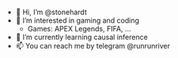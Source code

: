 - 👋 Hi, I’m @stonehardt
- 👀 I’m interested in gaming and coding
  - Games: APEX Legends, FIFA, ...
- 🌱 I’m currently learning causal inference
- 📫 You can reach me by telegram @runrunriver 

<!---
stonehardt/stonehardt is a ✨ special ✨ repository because its `README.md` (this file) appears on your GitHub profile.
You can click the Preview link to take a look at your changes.
--->
